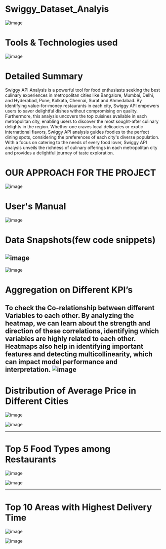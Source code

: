 # Swiggy_Dataset_Analyis
![image](https://github.com/Sudhansu352010/Swiggy_Dataset_Analysis/assets/131376814/a277a176-dffc-4618-8dcc-df290692e897)

# Tools & Technologies used
![image](https://github.com/Sudhansu352010/Swiggy_Dataset_Analysis/assets/131376814/12a5bec7-2f10-412a-b4bd-75936194d6cb)


# Detailed Summary
Swiggy API Analysis is a powerful tool for food enthusiasts seeking the best culinary experiences in metropolitan cities like Bangalore, Mumbai, Delhi, and Hyderabad, Pune, Kolkata, Chennai, Surat and Ahmedabad. By identifying value-for-money restaurants in each city, Swiggy API empowers users to savor delightful dishes without compromising on quality. Furthermore, this analysis uncovers the top cuisines available in each metropolitan city, enabling users to discover the most sought-after culinary delights in the region. Whether one craves local delicacies or exotic international flavors, Swiggy API analysis guides foodies to the perfect dining spots, considering the preferences of each city's diverse population. With a focus on catering to the needs of every food lover, Swiggy API analysis unveils the richness of culinary offerings in each metropolitan city and provides a delightful journey of taste exploration.

# OUR APPROACH FOR THE PROJECT
![image](https://github.com/Sudhansu352010/Swiggy_Dataset_Analysis/assets/131376814/125f0010-9d49-4dd1-bbd1-3719940544c6)

# User's Manual
![image](https://github.com/Sudhansu352010/Swiggy_Dataset_Analysis/assets/131376814/809f8744-aaa2-454e-b083-65ed6cbc21f4)

# Data Snapshots(few code snippets)
![image](https://github.com/Sudhansu352010/Swiggy_Dataset_Analysis/assets/131376814/e6f3db52-44ac-45aa-9008-788d16f18735)
------------------------------------------------------------------------------------------------------------------------

![image](https://github.com/Sudhansu352010/Swiggy_Dataset_Analysis/assets/131376814/b490b6ab-b63e-4360-8dc0-e93ba3caf0b3)


# Aggregation on Different KPI’s
To check the Co-relationship between different Variables to each other. By analyzing the heatmap, we can learn about the strength and direction of these correlations, identifying which variables are highly related to each other. Heatmaps also help in identifying important features and detecting multicollinearity, which can impact model performance and interpretation.
![image](https://github.com/Sudhansu352010/Swiggy_Dataset_Analysis/assets/131376814/03c1a28d-f8d7-4b84-9001-ce95f40b52b1)
-------------------------------------------------------------------------------------------------------------------------

# Distribution of Average Price in Different Cities
![image](https://github.com/Sudhansu352010/Swiggy_Dataset_Analysis/assets/131376814/97fdfbec-a32d-47a7-86ac-90d7387dfc7f)

![image](https://github.com/Sudhansu352010/Swiggy_Dataset_Analysis/assets/131376814/fb0472dd-58de-46b0-ae10-4535516e73e3)


-------------------------------------------------------------------------------------------------------------------------

# Top 5 Food Types among Restaurants
![image](https://github.com/Sudhansu352010/Swiggy_Dataset_Analysis/assets/131376814/65067f37-ee70-4fc3-9cce-ab68c688203b)

![image](https://github.com/Sudhansu352010/Swiggy_Dataset_Analysis/assets/131376814/874414f5-fd66-46f9-87ce-b3bb01c3c8f2)


-------------------------------------------------------------------------------------------------------------------------

# Top 10 Areas with Highest Delivery Time
![image](https://github.com/Sudhansu352010/Swiggy_Dataset_Analysis/assets/131376814/a5d8256b-2780-4f0f-9cdd-02afa70108c3)


![image](https://github.com/Sudhansu352010/Swiggy_Dataset_Analysis/assets/131376814/725967c6-4312-4193-850b-f430f80e8406)


